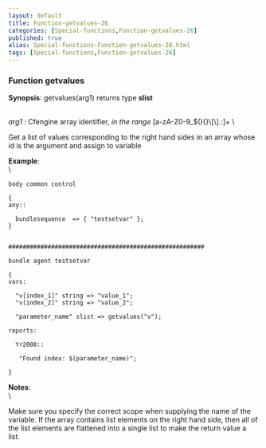 ```yaml
---
layout: default
title: Function-getvalues-26
categories: [Special-functions,Function-getvalues-26]
published: true
alias: Special-functions-Function-getvalues-26.html
tags: [Special-functions,Function-getvalues-26]
---
```


### Function getvalues

**Synopsis**: getvalues(arg1) returns type **slist**

\
 *arg1* : Cfengine array identifier, *in the range*
[a-zA-Z0-9\_\$(){}\\[\\].:]+ \

Get a list of values corresponding to the right hand sides in an array
whose id is the argument and assign to variable

**Example**:\
 \

~~~~ {.verbatim}
body common control

{
any::

  bundlesequence  => { "testsetvar" };   
}


#######################################################

bundle agent testsetvar

{
vars:

  "v[index_1]" string => "value_1";
  "v[index_2]" string => "value_2";

  "parameter_name" slist => getvalues("v");

reports:

  Yr2008::

   "Found index: $(parameter_name)";

}
~~~~

**Notes**:\
 \

Make sure you specify the correct scope when supplying the name of the
variable. If the array contains list elements on the right hand side,
then all of the list elements are flattened into a single list to make
the return value a list.

